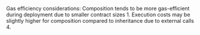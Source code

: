 Gas efficiency considerations:
Composition tends to be more gas-efficient during deployment due to smaller contract sizes 1.
Execution costs may be slightly higher for composition compared to inheritance due to external calls 4.
